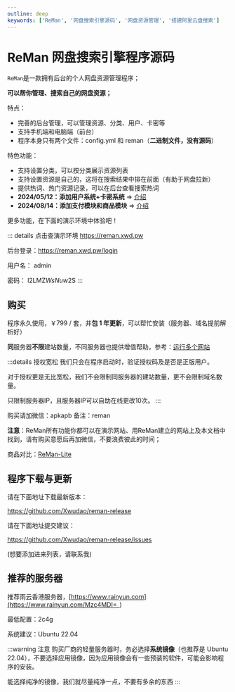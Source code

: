 ```yaml
---
outline: deep
keywords: ['ReMan', '网盘搜索引擎源码', '网盘资源管理', '搭建阿里云盘搜索']
---
```


# ReMan 网盘搜索引擎程序源码

`ReMan`是一款拥有后台的个人网盘资源管理程序；

**可以帮你管理、搜索自己的网盘资源；**

特点：

- 完善的后台管理，可以管理资源、分类、用户、卡密等
- 支持手机端和电脑端（前台）
- 程序本身只有两个文件：config.yml 和 reman（**二进制文件，没有源码**）

特色功能：

- 支持设置分类，可以按分类展示资源列表
- 支持设置资源是自己的，这将在搜索结果中排在前面（有助于网盘拉新）
- 提供热词、热门资源记录，可以在后台查看搜索热词
- **2024/05/12：添加用户系统+卡密系统** => [介绍](/reman/vip-coin)
- **2024/08/14：添加支付模块和商品模块** => [介绍](/reman/pay)

更多功能，在下面的演示环境中体验吧！

::: details 点击查演示环境
<https://reman.xwd.pw>

后台登录：<https://reman.xwd.pw/login>

用户名： admin

密码： l2LMZ$WsNuw$2S
:::

<!-- 

盈利方向：

- 提供用户+会员体系，可以卖注册邀请码或者 VIP 会员码；
- 网盘拉新，现在夸克、阿里、百度、迅雷网盘都有提供拉新奖励，ReMan 支持将资源设置为自己的，这样就可以在搜索结果中排在前面，有助于拉新； -->

## 购买

<!-- ￥ 999 / 套， -->

程序永久使用，￥799 / 套，并**包 1 年更新**，<!-- 进内部群，和其他人交流， -->可以帮忙安装（服务器、域名提前解析好）

**同**服务器**不限**建站数量，不同服务器也提供增值帮助，参考：[运行多个网站](/reman/multiple)

:::details 授权宽松
我们只会在程序启动时，验证授权码及是否是正版用户。

对于授权更是无比宽松，我们不会限制同服务器的建站数量，更不会限制域名数量。

只限制服务器IP，且服务器IP可以自助在线更改10次。
:::

购买请加微信：apkapb 备注：reman

**注意**：ReMan所有功能你都可以在演示网站、用ReMan建立的网站上及本文档中找到，请有购买意愿后再加微信，不要浪费彼此的时间；

商品对比：[ReMan-Lite](/reman/#reman-lite)

## 程序下载与更新

请在下面地址下载最新版本：

<https://github.com/Xwudao/reman-release>

<!-- ![下载最新版本](/images/index/image-11.png) -->

请在下面地址提交建议：

<https://github.com/Xwudao/reman-release/issues>

<!-- ## ReMan-Lite

在2024国庆期间，我们推出了`ReMan-Lite`，这是一个更加轻量级的程序，当然功能也相对较少，但是对于一些要求不高的用户来说，这是一个不错的选择； -->

<!--@include: @/components/compare-reman.md-->

<!-- ::: details 请注意
原则上不建议啥都不懂的人购买，最起码买服务器、域名，解析域名到服务器要会；

我们提供的服务是：程序主体、程序的安装与调试（可帮忙）、1年的程序免费更新；

当调试完毕，程序正常运行后，代表交易已经完成，之后有其它**非程序本身问题**，我们帮忙是情分，不帮是本分；
::: -->

<!-- ::: details 特别注意（小白、事多请注意）
原则上不建议啥都不懂的人购买，最最起码买服务器、域名，解析域名到服务器要会；

不然到时候，什么都要问我 ，但本人不是一个有耐心的人，所以为了避免双方浪费时间、搞得互相都心情不好，请三思而后行；

毕竟，几百块钱，在如今时代，一个好点的羽绒服都要 500+，499 真当不了上帝；

**话有点难听，但为了大家都好，还是需要提前说明**
::: -->

<!-- ---

加 ￥ 150 送爬虫一只

相应介绍：[点击前往](./crawl.md) -->

<!-- ## 客户网站展示

- <https://alipanx.com>
- <https://qkpanso.com> 👍
- <https://www.lzpanx.com>
- <https://so.yuneu.com>
- <http://51panso.cn>
- <https://www.duanjuso.com> 👍
- <https://www.kuufuu.com> -->

(想要添加进来列表，请联系我)

## 推荐的服务器

推荐雨云香港服务器，[https://www.rainyun.com](https://www.rainyun.com/Mzc4MDI=_)

最低配置：2c4g

系统建议：Ubuntu 22.04

<!-- 大陆服务器需要备案，这是常识，不多说；**建议的是香港服务器**

然后首推的是阿里、腾讯香港轻量服务器，价格便宜，性能也不错；（最近腾讯好像没有 2c4g 这种配置了，所以可以阿里云购买）

---

如果，你不想用大厂的服务器，可以雨云，这是一家小众的云服务商，价格也还能接受，主要是查 IP，不会有`[中国香港香港 阿里云]`这种

**当然，稳定性肯定是不如大厂的，这点要知道**

雨云地址：[https://www.rainyun.com](https://www.rainyun.com/Mzc4MDI=_) -->

:::warning 注意
购买厂商的轻量服务器时，务必选择**系统镜像**（也推荐是 Ubuntu 22.04），不要选择应用镜像，因为应用镜像会有一些预装的软件，可能会影响程序的安装。

能选择纯净的镜像，我们就尽量纯净一点，不要有多余的东西
:::
<!-- 
## 激励/推广

目前，只要是买了 `ReMan` 的用户，都可以参加推广活动：

- 卖 0-5 套：给 20% 比例
- 卖 5-20 套：给 30% 比例
- 卖 20-N 套：给 40% 比例

注：比例是按用户最终购买价格按比例反拥，因为可能由于活动或优惠，用户最终支付的金额非标准金额； -->
